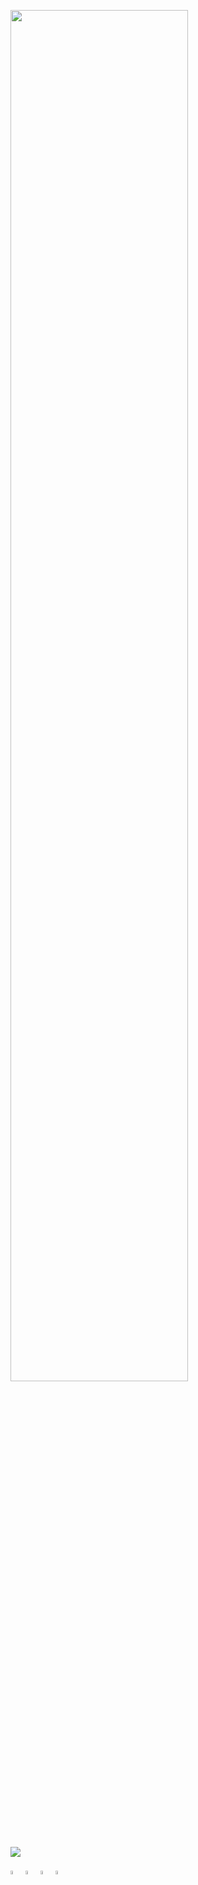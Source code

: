 <a href="#"><img src="https://github.com/himanshusharma89/himanshusharma89/blob/master/about.png" width="75%"></a>

<img src="https://github-readme-stats.vercel.app/api?username=himanshusharma89&&show_icons=true&title_color=08fdd8&icon_color=bb2acf&text_color=ffffff&bg_color=181818" />

[<img src="https://img.icons8.com/color/48/000000/twitter.png" width="4%"/>](https://twitter.com/_SharmaHimanshu) [<img src="https://img.icons8.com/color/48/000000/stackoverflow.png" width="4%"/>](https://stackoverflow.com/users/11545939/himanshu-sharma) [<img src="https://img.icons8.com/color/48/000000/linkedin.png" width="4%"/>](https://www.linkedin.com/in/himanshusharma89/) [<img src="https://img.icons8.com/ios-filled/50/000000/medium-monogram.png" width="4%"/>](https://medium.com/@rageremix)

<!--
**himanshusharma89/himanshusharma89** is a ✨ _special_ ✨ repository because its `README.md` (this file) appears on your GitHub profile.

Here are some ideas to get you started:

- 🔭 I’m currently working on ...
- 🌱 I’m currently learning ...
- 👯 I’m looking to collaborate on ...
- 🤔 I’m looking for help with ...
- 💬 Ask me about ...
- 📫 How to reach me: ...
- 😄 Pronouns: ...
- ⚡ Fun fact: ...
-->

<!--
```html
<script src="https://gist.github.com/MedRedha/fd8e2481bde2610c96b9aafde543879c.js"></script>
```
-->
